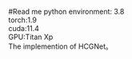 #Read me
python environment: 3.8  
torch:1.9  
cuda:11.4  
GPU:Titan Xp  
The implemention of HCGNet。  
